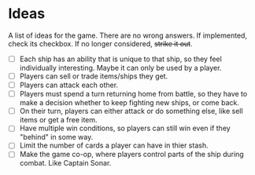 # Ideas

A list of ideas for the game. There are no wrong answers. If implemented, check its checkbox. If no longer considered, ~~strike it out~~.

- [ ] Each ship has an ability that is unique to that ship, so they feel individually interesting. Maybe it can only be used by a player.
- [ ] Players can sell or trade items/ships they get.
- [ ] Players can attack each other.
- [ ] Players must spend a turn returning home from battle, so they have to make a decision whether to keep fighting new ships, or come back.
- [ ] On their turn, players can either attack or do something else, like sell items or get a free item.
- [ ] Have multiple win conditions, so players can still win even if they "behind" in some way.
- [ ] Limit the number of cards a player can have in thier stash.
- [ ] Make the game co-op, where players control parts of the ship during combat. Like Captain Sonar.